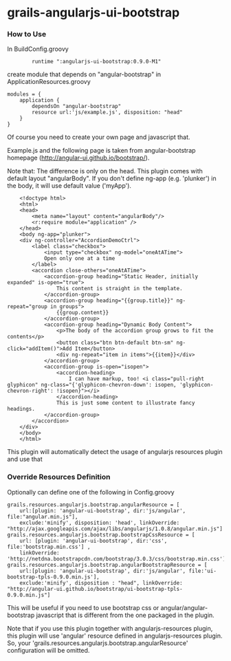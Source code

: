 grails-angularjs-ui-bootstrap
=============================

### How to Use

In BuildConfig.groovy
```
        runtime ":angularjs-ui-bootstrap:0.9.0-M1"
```

create module that depends on "angular-bootstrap" in ApplicationResources.groovy 
```
modules = {
    application {
        dependsOn "angular-bootstrap"
        resource url:'js/example.js', disposition: "head"
    }
}
```

Of course you need to create your own page and javascript that.

Example.js and the following page is taken from angular-bootstrap homepage (http://angular-ui.github.io/bootstrap/).

Note that: The difference is only on the head.
This plugin comes with default layout "angularBody". If you don't define ng-app (e.g. 'plunker') in the body, it will use default value ('myApp').

```
	<!doctype html>
	<html>
	<head>
	    <meta name="layout" content="angularBody"/>
	    <r:require module="application" />
	</head>
	<body ng-app="plunker">
	<div ng-controller="AccordionDemoCtrl">
	    <label class="checkbox">
	        <input type="checkbox" ng-model="oneAtATime">
	        Open only one at a time
	    </label>
	    <accordion close-others="oneAtATime">
	        <accordion-group heading="Static Header, initially expanded" is-open="true">
	            This content is straight in the template.
	        </accordion-group>
	        <accordion-group heading="{{group.title}}" ng-repeat="group in groups">
	            {{group.content}}
	        </accordion-group>
	        <accordion-group heading="Dynamic Body Content">
	            <p>The body of the accordion group grows to fit the contents</p>
	            <button class="btn btn-default btn-sm" ng-click="addItem()">Add Item</button>
	            <div ng-repeat="item in items">{{item}}</div>
	        </accordion-group>
	        <accordion-group is-open="isopen">
	            <accordion-heading>
	                I can have markup, too! <i class="pull-right glyphicon" ng-class="{'glyphicon-chevron-down': isopen, 'glyphicon-chevron-right': !isopen}"></i>
	            </accordion-heading>
	            This is just some content to illustrate fancy headings.
	        </accordion-group>
	    </accordion>
	</div>
	</body>
	</html>
```

This plugin will automatically detect the usage of angularjs resources plugin and use that 

### Override Resources Definition

Optionally can define one of the following in Config.groovy
```
grails.resources.angularjs.bootstrap.angularResource = [
    url:[plugin: 'angular-ui-bootstrap', dir:'js/angular', file:"angular.min.js"],
    exclude:'minify', disposition: 'head', linkOverride: "http://ajax.googleapis.com/ajax/libs/angularjs/1.0.8/angular.min.js"]
grails.resources.angularjs.bootstrap.bootstrapCssResource = [
    url: [plugin: 'angular-ui-bootstrap', dir:'css', file:'bootstrap.min.css'] ,
    linkOverride: 'http://netdna.bootstrapcdn.com/bootstrap/3.0.3/css/bootstrap.min.css']
grails.resources.angularjs.bootstrap.angularBootstrapResource = [
    url:[plugin: 'angular-ui-bootstrap', dir:'js/angular', file:'ui-bootstrap-tpls-0.9.0.min.js'],
    exclude:'minify', disposition : "head", linkOverride: "http://angular-ui.github.io/bootstrap/ui-bootstrap-tpls-0.9.0.min.js"]
```

This will be useful if you need to use bootstrap css or angular/angular-bootstrap javascript that is different from the one packaged in the plugin.

Note that if you use this plugin together with angularjs-resources plugin, this plugin will use 'angular' resource defined in angularjs-resources plugin. So, your 'grails.resources.angularjs.bootstrap.angularResource' configuration will be omitted.